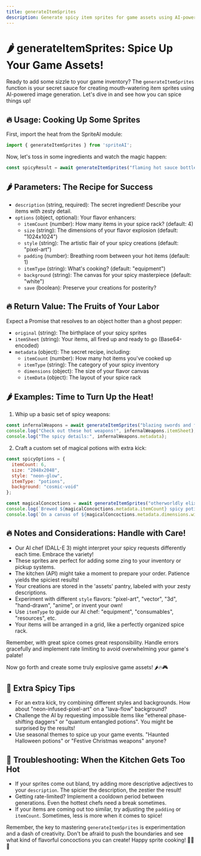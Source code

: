 ```yaml
---
title: generateItemSprites
description: Generate spicy item sprites for game assets using AI-powered image generation
---
```


# 🌶️ generateItemSprites: Spice Up Your Game Assets!

Ready to add some sizzle to your game inventory? The `generateItemSprites` function is your secret sauce for creating mouth-watering item sprites using AI-powered image generation. Let's dive in and see how you can spice things up!

## 🔥 Usage: Cooking Up Some Sprites

First, import the heat from the SpriteAI module:

```javascript
import { generateItemSprites } from 'spriteAI';
```

Now, let's toss in some ingredients and watch the magic happen:

```javascript
const spicyResult = await generateItemSprites("flaming hot sauce bottles", options);
```

## 🌶️ Parameters: The Recipe for Success

- `description` (string, required): The secret ingredient! Describe your items with zesty detail.
- `options` (object, optional): Your flavor enhancers:
  - `itemCount` (number): How many items in your spice rack? (default: 4)
  - `size` (string): The dimensions of your flavor explosion (default: "1024x1024")
  - `style` (string): The artistic flair of your spicy creations (default: "pixel-art")
  - `padding` (number): Breathing room between your hot items (default: 1)
  - `itemType` (string): What's cooking? (default: "equipment")
  - `background` (string): The canvas for your spicy masterpiece (default: "white")
  - `save` (boolean): Preserve your creations for posterity?

## 🔥 Return Value: The Fruits of Your Labor

Expect a Promise that resolves to an object hotter than a ghost pepper:

- `original` (string): The birthplace of your spicy sprites
- `itemSheet` (string): Your items, all fired up and ready to go (Base64-encoded)
- `metadata` (object): The secret recipe, including:
  - `itemCount` (number): How many hot items you've cooked up
  - `itemType` (string): The category of your spicy inventory
  - `dimensions` (object): The size of your flavor canvas
  - `itemData` (object): The layout of your spice rack

## 🌶️ Examples: Time to Turn Up the Heat!

1. Whip up a basic set of spicy weapons:

```javascript
const infernalWeapons = await generateItemSprites("blazing swords and fiery axes");
console.log("Check out these hot weapons!", infernalWeapons.itemSheet);
console.log("The spicy details:", infernalWeapons.metadata);
```

2. Craft a custom set of magical potions with extra kick:

```javascript
const spicyOptions = {
  itemCount: 6,
  size: "2048x2048",
  style: "neon-glow",
  itemType: "potions",
  background: "cosmic-void"
};

const magicalConcoctions = await generateItemSprites("otherworldly elixirs that spark and fizz", spicyOptions);
console.log(`Brewed ${magicalConcoctions.metadata.itemCount} spicy potions!`);
console.log(`On a canvas of ${magicalConcoctions.metadata.dimensions.width}x${magicalConcoctions.metadata.dimensions.height} pixels`);
```

## 🔥 Notes and Considerations: Handle with Care!

- Our AI chef (DALL-E 3) might interpret your spicy requests differently each time. Embrace the variety!
- These sprites are perfect for adding some zing to your inventory or pickup systems.
- The kitchen (API) might take a moment to prepare your order. Patience yields the spiciest results!
- Your creations are stored in the 'assets' pantry, labeled with your zesty descriptions.
- Experiment with different `style` flavors: "pixel-art", "vector", "3d", "hand-drawn", "anime", or invent your own!
- Use `itemType` to guide our AI chef: "equipment", "consumables", "resources", etc.
- Your items will be arranged in a grid, like a perfectly organized spice rack.

Remember, with great spice comes great responsibility. Handle errors gracefully and implement rate limiting to avoid overwhelming your game's palate!

Now go forth and create some truly explosive game assets! 🌶️🔥🎮

## 🌟 Extra Spicy Tips

- For an extra kick, try combining different styles and backgrounds. How about "neon-infused-pixel-art" on a "lava-flow" background?
- Challenge the AI by requesting impossible items like "ethereal phase-shifting daggers" or "quantum entangled potions". You might be surprised by the results!
- Use seasonal themes to spice up your game events. "Haunted Halloween potions" or "Festive Christmas weapons" anyone?

## 🚒 Troubleshooting: When the Kitchen Gets Too Hot

- If your sprites come out bland, try adding more descriptive adjectives to your `description`. The spicier the description, the zestier the result!
- Getting rate-limited? Implement a cooldown period between generations. Even the hottest chefs need a break sometimes.
- If your items are coming out too similar, try adjusting the `padding` or `itemCount`. Sometimes, less is more when it comes to spice!

Remember, the key to mastering `generateItemSprites` is experimentation and a dash of creativity. Don't be afraid to push the boundaries and see what kind of flavorful concoctions you can create! Happy sprite cooking! 🍳🎨🔥
